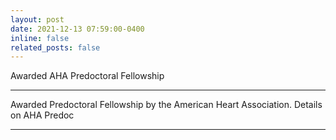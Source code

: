 ```yaml
---
layout: post
date: 2021-12-13 07:59:00-0400
inline: false
related_posts: false
---
```


Awarded AHA Predoctoral Fellowship

***

Awarded Predoctoral Fellowship by the American Heart Association. Details on AHA Predoc 

***
